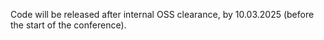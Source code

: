 Code will be released after internal OSS clearance, by 10.03.2025 (before the start of the conference).
